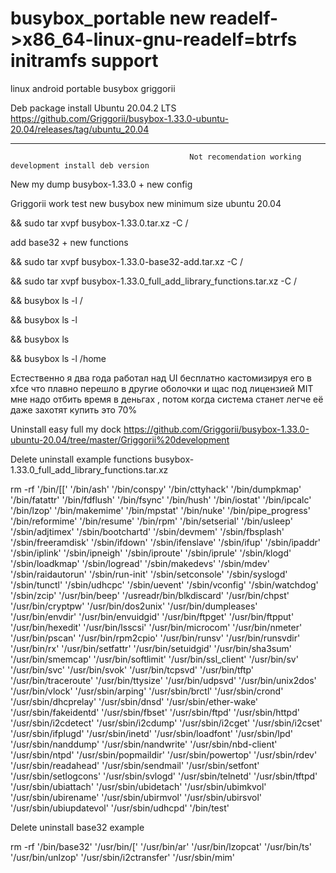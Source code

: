 # busybox_portable new readelf->x86_64-linux-gnu-readelf=btrfs initramfs support
linux android portable busybox griggorii


 Deb package install Ubuntu 20.04.2 LTS https://github.com/Griggorii/busybox-1.33.0-ubuntu-20.04/releases/tag/ubuntu_20.04


__________________________________________________________________________________________________________________________________________________

                                            Not recomendation working development install deb version

New my dump busybox-1.33.0 + new config

Griggorii work test new busybox new minimum size ubuntu 20.04

&& sudo tar xvpf busybox-1.33.0.tar.xz -C /

add base32 + new functions

&& sudo tar xvpf busybox-1.33.0-base32-add.tar.xz -C /

&& sudo tar xvpf busybox-1.33.0_full_add_library_functions.tar.xz -C /

&& busybox ls -l /

&& busybox ls -l

&& busybox ls

&& busybox ls -l /home


Естественно я два года работал над UI бесплатно кастомизируя его в xfce что плавно перешло в другие оболочки и щас 
под лицензией MIT мне надо отбить время в деньгах , потом когда система станет легче её даже захотят купить это 70%

Uninstall easy full my dock https://github.com/Griggorii/busybox-1.33.0-ubuntu-20.04/tree/master/Griggorii%20development

Delete uninstall example functions busybox-1.33.0_full_add_library_functions.tar.xz

rm -rf '/bin/[[' '/bin/ash' '/bin/conspy' '/bin/cttyhack' '/bin/dumpkmap' '/bin/fatattr' '/bin/fdflush' '/bin/fsync' '/bin/hush' '/bin/iostat' '/bin/ipcalc' '/bin/lzop' '/bin/makemime' '/bin/mpstat' '/bin/nuke' '/bin/pipe_progress' '/bin/reformime' '/bin/resume' '/bin/rpm' '/bin/setserial' '/bin/usleep' '/sbin/adjtimex' '/sbin/bootchartd' '/sbin/devmem' '/sbin/fbsplash' '/sbin/freeramdisk' '/sbin/ifdown' '/sbin/ifenslave' '/sbin/ifup' '/sbin/ipaddr' '/sbin/iplink' '/sbin/ipneigh' '/sbin/iproute' '/sbin/iprule' '/sbin/klogd' '/sbin/loadkmap' '/sbin/logread' '/sbin/makedevs' '/sbin/mdev' '/sbin/raidautorun' '/sbin/run-init' '/sbin/setconsole' '/sbin/syslogd' '/sbin/tunctl' '/sbin/udhcpc' '/sbin/uevent' '/sbin/vconfig' '/sbin/watchdog' '/sbin/zcip' '/usr/bin/beep' '/usreadr/bin/blkdiscard' '/usr/bin/chpst' '/usr/bin/cryptpw' '/usr/bin/dos2unix' '/usr/bin/dumpleases' '/usr/bin/envdir' '/usr/bin/envuidgid' '/usr/bin/ftpget' '/usr/bin/ftpput' '/usr/bin/hexedit' '/usr/bin/lsscsi' '/usr/bin/microcom' '/usr/bin/nmeter' '/usr/bin/pscan' '/usr/bin/rpm2cpio' '/usr/bin/runsv' '/usr/bin/runsvdir' '/usr/bin/rx' '/usr/bin/setfattr' '/usr/bin/setuidgid' '/usr/bin/sha3sum' '/usr/bin/smemcap' '/usr/bin/softlimit' '/usr/bin/ssl_client' '/usr/bin/sv' '/usr/bin/svc' '/usr/bin/svok' '/usr/bin/tcpsvd' '/usr/bin/tftp' '/usr/bin/traceroute' '/usr/bin/ttysize' '/usr/bin/udpsvd' '/usr/bin/unix2dos' '/usr/bin/vlock' '/usr/sbin/arping' '/usr/sbin/brctl' '/usr/sbin/crond' '/usr/sbin/dhcprelay' '/usr/sbin/dnsd' '/usr/sbin/ether-wake' '/usr/sbin/fakeidentd' '/usr/sbin/fbset' '/usr/sbin/ftpd' '/usr/sbin/httpd' '/usr/sbin/i2cdetect' '/usr/sbin/i2cdump' '/usr/sbin/i2cget' '/usr/sbin/i2cset' '/usr/sbin/ifplugd' '/usr/sbin/inetd' '/usr/sbin/loadfont' '/usr/sbin/lpd' '/usr/sbin/nanddump' '/usr/sbin/nandwrite' '/usr/sbin/nbd-client' '/usr/sbin/ntpd' '/usr/sbin/popmaildir' '/usr/sbin/powertop' '/usr/sbin/rdev' '/usr/sbin/readahead' '/usr/sbin/sendmail' '/usr/sbin/setfont' '/usr/sbin/setlogcons' '/usr/sbin/svlogd' '/usr/sbin/telnetd' '/usr/sbin/tftpd' '/usr/sbin/ubiattach' '/usr/sbin/ubidetach' '/usr/sbin/ubimkvol' '/usr/sbin/ubirename' '/usr/sbin/ubirmvol' '/usr/sbin/ubirsvol' '/usr/sbin/ubiupdatevol' '/usr/sbin/udhcpd' '/bin/test'

Delete uninstall base32 example

rm -rf '/bin/base32' '/usr/bin/[' '/usr/bin/ar' '/usr/bin/lzopcat' '/usr/bin/ts' '/usr/bin/unlzop' '/usr/sbin/i2ctransfer' '/usr/sbin/mim'
